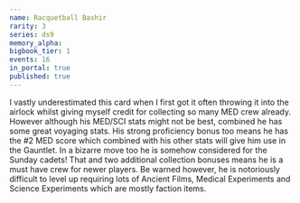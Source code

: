 ```yaml
---
name: Racquetball Bashir
rarity: 3
series: ds9
memory_alpha:
bigbook_tier: 1
events: 16
in_portal: true
published: true
---
```


I vastly underestimated this card when I first got it often throwing it into the airlock whilst giving myself credit for collecting so many MED crew already. However although his MED/SCI stats might not be best, combined he has some great voyaging stats. His strong proficiency bonus too means he has the #2 MED score which combined with his other stats will give him use in the Gauntlet. In a bizarre move too he is somehow considered for the Sunday cadets! That and two additional collection bonuses means he is a must have crew for newer players. Be warned however, he is notoriously difficult to level up requiring lots of Ancient Films, Medical Experiments and Science Experiments which are mostly faction items.
